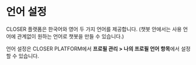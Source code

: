 # 언어 설정

CLOSER 플랫폼은 한국어와 영어 두 가지 언어를 제공합니다. \(챗봇 안에서는 사용 언어에 관계없이 원하는 언어로 챗봇을 만들 수 있습니다.\)

언어 설정은 CLOSER PLATFORM에서 **프로필 관리 &gt; 나의 프로필 언어 항목**에서 설정할 수 있습니다.

